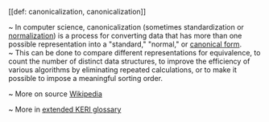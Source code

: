 [[def: canonicalization, canonicalization]]

~ In computer science, canonicalization (sometimes standardization or [normalization](https://en.wikipedia.org/wiki/Normalization_(statistics))) is a process for converting data that has more than one possible representation into a "standard," "normal," or [canonical form](https://en.wikipedia.org/wiki/Canonical_form).  
~ This can be done to compare different representations for equivalence, to count the number of distinct data structures, to improve the efficiency of various algorithms by eliminating repeated calculations, or to make it possible to impose a meaningful sorting order.

~ More on source [Wikipedia](https://en.wikipedia.org/wiki/Canonicalization)

~ More in <a href="https://weboftrust.github.io/WOT-terms/docs/glossary/canonicalization">extended KERI glossary</a>
